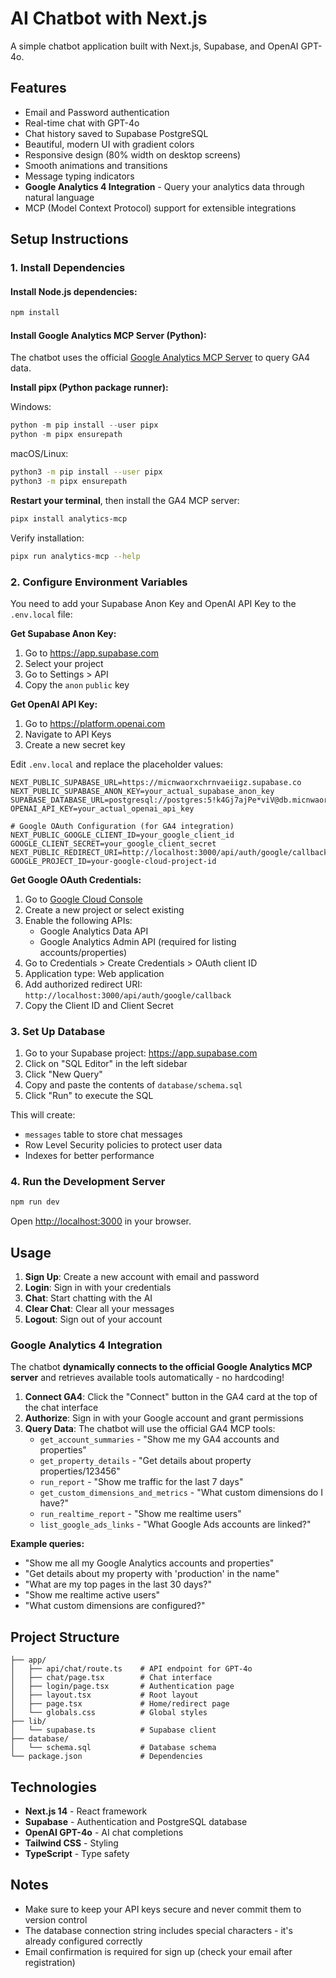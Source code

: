 # AI Chatbot with Next.js

A simple chatbot application built with Next.js, Supabase, and OpenAI GPT-4o.

## Features

- Email and Password authentication
- Real-time chat with GPT-4o
- Chat history saved to Supabase PostgreSQL
- Beautiful, modern UI with gradient colors
- Responsive design (80% width on desktop screens)
- Smooth animations and transitions
- Message typing indicators
- **Google Analytics 4 Integration** - Query your analytics data through natural language
- MCP (Model Context Protocol) support for extensible integrations

## Setup Instructions

### 1. Install Dependencies

#### Install Node.js dependencies:
```bash
npm install
```

#### Install Google Analytics MCP Server (Python):

The chatbot uses the official [Google Analytics MCP Server](https://github.com/googleanalytics/google-analytics-mcp) to query GA4 data.

**Install pipx (Python package runner):**

Windows:
```powershell
python -m pip install --user pipx
python -m pipx ensurepath
```

macOS/Linux:
```bash
python3 -m pip install --user pipx
python3 -m pipx ensurepath
```

**Restart your terminal**, then install the GA4 MCP server:
```bash
pipx install analytics-mcp
```

Verify installation:
```bash
pipx run analytics-mcp --help
```

### 2. Configure Environment Variables

You need to add your Supabase Anon Key and OpenAI API Key to the `.env.local` file:

**Get Supabase Anon Key:**
1. Go to https://app.supabase.com
2. Select your project
3. Go to Settings > API
4. Copy the `anon` `public` key

**Get OpenAI API Key:**
1. Go to https://platform.openai.com
2. Navigate to API Keys
3. Create a new secret key

Edit `.env.local` and replace the placeholder values:
```
NEXT_PUBLIC_SUPABASE_URL=https://micnwaorxchrnvaeiigz.supabase.co
NEXT_PUBLIC_SUPABASE_ANON_KEY=your_actual_supabase_anon_key
SUPABASE_DATABASE_URL=postgresql://postgres:5!k4Gj7ajPe*viV@db.micnwaorxchrnvaeiigz.supabase.co:5432/postgres
OPENAI_API_KEY=your_actual_openai_api_key

# Google OAuth Configuration (for GA4 integration)
NEXT_PUBLIC_GOOGLE_CLIENT_ID=your_google_client_id
GOOGLE_CLIENT_SECRET=your_google_client_secret
NEXT_PUBLIC_REDIRECT_URI=http://localhost:3000/api/auth/google/callback
GOOGLE_PROJECT_ID=your-google-cloud-project-id
```

**Get Google OAuth Credentials:**
1. Go to [Google Cloud Console](https://console.cloud.google.com)
2. Create a new project or select existing
3. Enable the following APIs:
   - Google Analytics Data API
   - Google Analytics Admin API (required for listing accounts/properties)
4. Go to Credentials > Create Credentials > OAuth client ID
5. Application type: Web application
6. Add authorized redirect URI: `http://localhost:3000/api/auth/google/callback`
7. Copy the Client ID and Client Secret

### 3. Set Up Database

1. Go to your Supabase project: https://app.supabase.com
2. Click on "SQL Editor" in the left sidebar
3. Click "New Query"
4. Copy and paste the contents of `database/schema.sql`
5. Click "Run" to execute the SQL

This will create:
- `messages` table to store chat messages
- Row Level Security policies to protect user data
- Indexes for better performance

### 4. Run the Development Server

```bash
npm run dev
```

Open [http://localhost:3000](http://localhost:3000) in your browser.

## Usage

1. **Sign Up**: Create a new account with email and password
2. **Login**: Sign in with your credentials
3. **Chat**: Start chatting with the AI
4. **Clear Chat**: Clear all your messages
5. **Logout**: Sign out of your account

### Google Analytics 4 Integration

The chatbot **dynamically connects to the official Google Analytics MCP server** and retrieves available tools automatically - no hardcoding!

1. **Connect GA4**: Click the "Connect" button in the GA4 card at the top of the chat interface
2. **Authorize**: Sign in with your Google account and grant permissions
3. **Query Data**: The chatbot will use the official GA4 MCP tools:
   - `get_account_summaries` - "Show me my GA4 accounts and properties"
   - `get_property_details` - "Get details about property properties/123456"
   - `run_report` - "Show me traffic for the last 7 days"
   - `get_custom_dimensions_and_metrics` - "What custom dimensions do I have?"
   - `run_realtime_report` - "Show me realtime users"
   - `list_google_ads_links` - "What Google Ads accounts are linked?"

**Example queries:**
- "Show me all my Google Analytics accounts and properties"
- "Get details about my property with 'production' in the name"
- "What are my top pages in the last 30 days?"
- "Show me realtime active users"
- "What custom dimensions are configured?"

## Project Structure

```
├── app/
│   ├── api/chat/route.ts    # API endpoint for GPT-4o
│   ├── chat/page.tsx        # Chat interface
│   ├── login/page.tsx       # Authentication page
│   ├── layout.tsx           # Root layout
│   ├── page.tsx             # Home/redirect page
│   └── globals.css          # Global styles
├── lib/
│   └── supabase.ts          # Supabase client
├── database/
│   └── schema.sql           # Database schema
└── package.json             # Dependencies
```

## Technologies

- **Next.js 14** - React framework
- **Supabase** - Authentication and PostgreSQL database
- **OpenAI GPT-4o** - AI chat completions
- **Tailwind CSS** - Styling
- **TypeScript** - Type safety

## Notes

- Make sure to keep your API keys secure and never commit them to version control
- The database connection string includes special characters - it's already configured correctly
- Email confirmation is required for sign up (check your email after registration)

